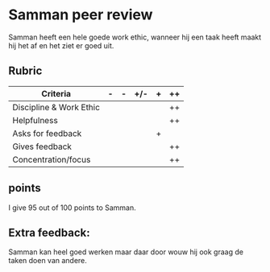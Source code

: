 # Samman peer review

Samman heeft een hele goede work ethic, wanneer hij een taak heeft maakt hij het af en het ziet er goed uit.

## Rubric

| Criteria                | -   | -   | +/- | +   | ++  |
|-------------------------|-----|-----|-----|-----|-----|
| Discipline & Work Ethic |     |     |     |     |  ++  |
| Helpfulness             |     |     |     |     |  ++  |
| Asks for feedback       |     |     |     |  +  |     |
| Gives feedback          |     |     |     |    |  ++  |
| Concentration/focus     |     |     |     |     |  ++  |

## points
I give 95 out of 100 points to Samman.

## Extra feedback:

Samman kan heel goed werken maar daar door wouw hij ook graag de taken doen van andere.
